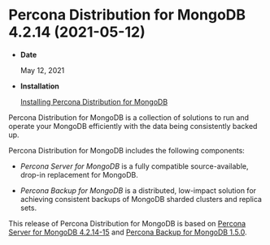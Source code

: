 # Percona Distribution for MongoDB 4.2.14 (2021-05-12)

* **Date**

    May 12, 2021

* **Installation**

    [Installing Percona Distribution for MongoDB](https://www.percona.com/doc/percona-server-for-mongodb/4.2/install/index.html)

Percona Distribution for MongoDB is a collection of solutions to run and operate your
MongoDB efficiently with the data being consistently backed up.

Percona Distribution for MongoDB includes the following components:

* *Percona Server for MongoDB* is a fully compatible source-available, drop-in replacement
for MongoDB.

* *Percona Backup for MongoDB* is a distributed, low-impact solution for achieving
consistent backups of MongoDB sharded clusters and replica sets.

This release of Percona Distribution for MongoDB is based on [Percona Server for MongoDB 4.2.14-15](https://www.percona.com/doc/percona-server-for-mongodb/4.2/release_notes/4.2.14-15.html) and [Percona Backup for MongoDB 1.5.0](https://www.percona.com/doc/percona-backup-mongodb/release-notes/1.5.0.html).
